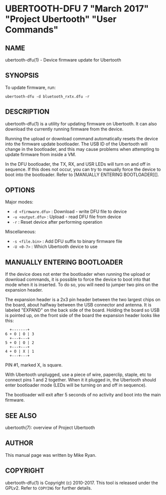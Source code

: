 # UBERTOOTH-DFU 7 "March 2017" "Project Ubertooth" "User Commands"

## NAME

ubertooth-dfu(1) - Device firmware update for Ubertooth

## SYNOPSIS

To update firmware, run:

    ubertooth-dfu -d bluetooth_rxtx.dfu -r

## DESCRIPTION

ubertooth-dfu(1) is a utility for updating firmware on Ubertooth. It can
also download the currently running firmware from the device.

Running the upload or download command automatically resets the device
into the firmware update bootloader. The USB ID of the Ubertooth will
change in the bootloader, and this may cause problems when attempting to
update firmware from inside a VM.

In the DFU bootloader, the TX, RX, and USR LEDs will turn on and off in
sequence. If this does not occur, you can try to manually force the
device to boot into the bootloader. Refer to [MANUALLY ENTERING
BOOTLOADER][].

## OPTIONS

Major modes:

 - `-d <firmware.dfu>` :
   Download - write DFU file to device
 - `-u <output.dfu>` :
   Upload - read DFU file from device
 - `-r` :
   Reset device after performing operation

Miscellaneous:

 - `-s <file.bin>` :
   Add DFU suffix to binary firmware file
 - `-U <0-7>` :
   Which Ubertooth device to use

## MANUALLY ENTERING BOOTLOADER

If the device does not enter the bootloader when running the upload or
download commands, it is possible to force the device to boot into that
mode when it is inserted. To do so, you will need to jumper two pins on
the expansion header.

The expansion header is a 2x3 pin header between the two largest chips
on the board, about halfway between the USB connector and antenna. It is
labeled "EXPAND" on the back side of the board. Holding the board so USB
is pointed up, on the front side of the board the expansion header looks
like this:

      +-------+
    6 + O | O | 3
      +---+---+
    5 + O | O | 2
      +---+---+
    4 + O | X | 1
      +---+---+

PIN #1, marked X, is square.

With Ubertooth unplugged, use a piece of wire, paperclip, staple, etc to
connect pins 1 and 2 together. When it it plugged in, the Ubertooth
should enter bootloader mode (LEDs will be turning on and off in
sequence).

The bootloader will exit after 5 seconds of no activity and boot into
the main firmware.

## SEE ALSO

ubertooth(7): overview of Project Ubertooth

## AUTHOR

This manual page was written by Mike Ryan.

## COPYRIGHT

ubertooth-dfu(1) is Copyright (c) 2010-2017. This tool is released under
the GPLv2. Refer to `COPYING` for further details.
